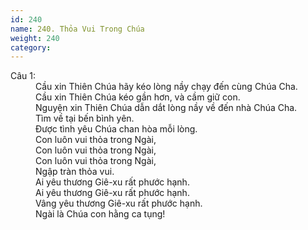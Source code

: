 ```yaml
---
id: 240
name: 240. Thỏa Vui Trong Chúa
weight: 240
category: 
---
```

<dl><dt>Câu 1:</dt><dd data-verse="1">Cầu xin Thiên Chúa hãy kéo lòng nầy chạy đến cùng Chúa Cha. <br/>Cầu xin Thiên Chúa kéo gần hơn, và cầm giữ con. <br/>Nguyện xin Thiên Chúa dẫn dắt lòng nầy về đến nhà Chúa Cha. <br/>Tìm về tại bến bình yên. <br/>Được tình yêu Chúa chan hòa mỗi lòng. <br/>Con luôn vui thỏa trong Ngài, <br/>Con luôn vui thỏa trong Ngài, <br/>Con luôn vui thỏa trong Ngài, <br/>Ngập tràn thỏa vui. <br/>Ai yêu thương Giê-xu rất phước hạnh. <br/>Ai yêu thương Giê-xu rất phước hạnh. <br/>Vâng yêu thương Giê-xu rất phước hạnh. <br/>Ngài là Chúa con hằng ca tụng! </dd></dl>
